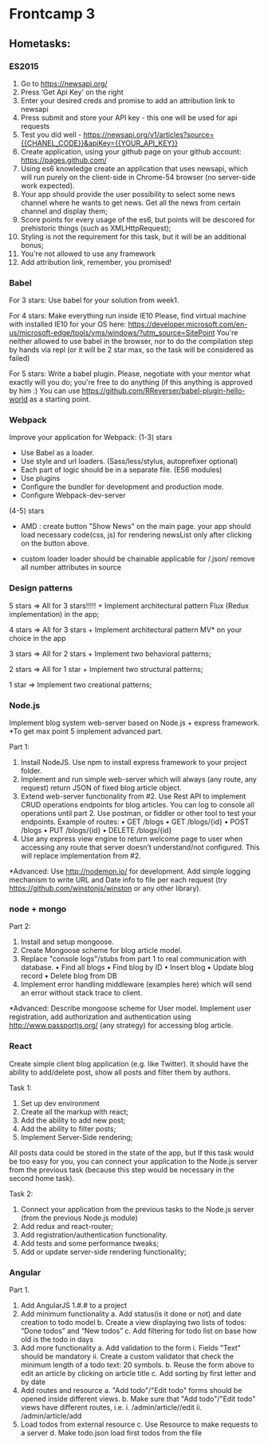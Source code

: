 # Frontcamp 3

## Hometasks:

### ES2015

1. Go to https://newsapi.org/
2. Press ‘Get Api Key’ on the right
3. Enter your desired creds and promise to add an attribution link to newsapi
4. Press submit and store your API key - this one will be used for api requests
5. Test you did well - https://newsapi.org/v1/articles?source={{CHANEL_CODE}}&apiKey={{YOUR_API_KEY}}
6. Create application, using your github page on your github account: https://pages.github.com/
7. Using es6 knowledge create an application that uses newsapi, which will run purely on the client-side in Chrome-54 browser (no server-side work expected).
8. Your app should provide the user possibility to select some news channel where he wants to get news. Get all the news from certain channel and display them;
9. Score points for every usage of the es6, but points will be descored for prehistoric things (such as XMLHttpRequest);
10. Styling is not the requirement for this task, but it will be an additional bonus;
11. You're not allowed to use any framework
12. Add attribution link, remember, you promised!

### Babel

For 3 stars:
Use babel for your solution from week1.

For 4 stars:
Make everything run inside IE10
Please, find virtual machine with installed IE10 for your OS here:
https://developer.microsoft.com/en-us/microsoft-edge/tools/vms/windows/?utm_source=SitePoint
You're neither allowed to use babel in the browser, nor to do the compilation step by hands via repl (or it will be 2 star max, so the task will be considered as failed)

For 5 stars:
Write a babel plugin. Please, negotiate with your mentor what exactly will you do; you're free to do anything (if this anything is approved by him :)
You can use https://github.com/RReverser/babel-plugin-hello-world as a starting point.

### Webpack

Improve your application for Webpack:
(1-3) stars
- Use Babel as a loader.
- Use style and url loaders. (Sass/less/stylus, autoprefixer optional)
- Each part of logic should be in a separate file. (ES6 modules)
- Use plugins
- Configure the bundler for development and production mode.
- Configure Webpack-dev-server

(4-5) stars
- AMD :
create button "Show News" on the main page.
your app should load necessary code(css, js) for rendering newsList only after clicking on the button above.

- custom loader
loader should be chainable
applicable for /\.json/
remove all number attributes in source

### Design patterns

5 stars => All for 3 stars!!!!! + Implement architectural pattern Flux (Redux implementation) in the app;

4 stars => All for 3 stars + Implement architectural pattern MV* on your choice in the app

3 stars => All for 2 stars + Implement two behavioral patterns;

2 stars => All for 1 star + Implement two structural patterns;

1 star => Implement two creational patterns;

### Node.js

Implement blog system web-server based on Node.js + express framework.  *To get max point 5 implement advanced part.

Part 1:
1.	Install NodeJS. Use npm to install express framework to your project folder.
2.	Implement and run simple web-server which will always (any route, any request) return JSON of fixed blog article object.
3.	Extend web-server functionality from #2. Use Rest API to implement CRUD operations endpoints for blog articles. You can log to console all operations until part 2. Use postman, or fiddler or other tool to test your endpoints.
Example of routes:
•	GET    /blogs
•	GET    /blogs/{id}
•	POST   /blogs
•	PUT    /blogs/{id}
•	DELETE /blogs/{id}
4.	Use any express view engine to return welcome page to user when accessing any route that server doesn’t understand/not configured. This will replace implementation from #2.

*Advanced:
Use http://nodemon.io/ for development.
Add simple logging mechanism to write URL and Date info to file per each request (try https://github.com/winstonjs/winston or any other library).


### node + mongo

Part 2:
1.	Install and setup mongoose.
2.	Create Mongoose scheme for blog article model.
3.	Replace "console logs"/stubs from part 1 to real communication with database.
•	Find all blogs
•	Find blog by ID
•	Insert blog
•	Update blog record
•	Delete blog from DB
4.	Implement error handling middleware (examples here) which will send an error without stack trace to client.

*Advanced:
Describe mongoose scheme for User model. Implement user registration, add authorization and authentication using http://www.passportjs.org/ (any strategy) for accessing blog article.


### React

Create simple client blog application (e.g. like Twitter). It should have the ability to add/delete post, show all posts and filter them by authors.

Task 1:
1)	Set up dev environment
2)	Create all the markup with react;
3)	Add the ability to add new post;
4)	Add the ability to filter posts;
5)	Implement Server-Side rendering;

All posts data could be stored in the state of the app, but If this task would be too easy for you, you can connect your application to the Node.js server from the previous task (because this step would be necessary in the second home task).

Task 2:
1)	Connect your application from the previous tasks to the Node.js server (from the previous Node.js module)
2)	Add redux and react-router;
3)	Add registration/authentication functionality.
4)	Add tests and some performance tweaks;
5)	Add or update server-side rendering functionality;


### Angular

Part 1.

1. Add AngularJS 1.#.# to a project
2. Add minimum functionality
    a. Add status(is it done or not) and date creation to todo model
    b. Create a view displaying two lists of todos: “Done todos” and “New todos”
    c. Add filtering for todo list on base how old is the todo in days
3. Add more functionality
    a. Add validation to the form
        i. Fields "Text" should be mandatory
        ii. Create a custom validator that check the minimum length of a todo text: 20 symbols.
    b. Reuse the form above to edit an article by clicking on article title
    c. Add sorting by first letter and by date
4. Add routes and resource
    a. "Add todo"/"Edit todo" forms should be opened inside different views.
    b. Make sure that "Add todo"/"Edit todo" views have different routes, i.e.
        i. /admin/article/<todoId>/edit
        ii. /admin/article/add
5. Load todos from external resource
    c. Use Resource to make requests to a server
    d. Make todo.json load first todos from the file
